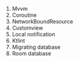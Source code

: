 1. Mvvm
2. Coroutine
3. NetworkBoundResource
4. Customview
5. Local notification
6. Ktlint
7. Migrating database
8. Room database
